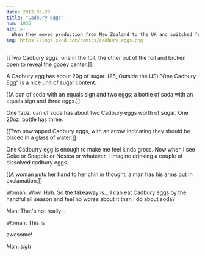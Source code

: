 ```yaml
---
date: 2012-03-28
title: "Cadbury Eggs"
num: 1035
alt: >-
  When they moved production from New Zealand to the UK and switched from the runny white centers to the thick, frosting-like filling, it got way harder to cook them scrambled.
img: https://imgs.xkcd.com/comics/cadbury_eggs.png
---
```

[[Two Cadbury eggs, one in the foil, the other out of the foil and broken open to reveal the gooey center.]]

A Cadbury egg has about 20g of sugar. (25, Outside the US) "One Cadbury Egg" is a nice unit of sugar content.

[[A can of soda with an equals sign and two eggs; a bottle of soda with an equals sign and three eggs.]]

One 12oz. can of soda has about two Cadbury eggs worth of sugar. One 20oz. bottle has three.

[[Two unwrapped Cadbury eggs, with an arrow indicating they should be placed in a glass of water.]]

One Cadburry egg is enough to make me feel kinda gross. Now when I see Coke or Snapple or Nestea or whatever, I imagine drinking a couple of dissolved cadbury eggs.

[[A woman puts her hand to her chin in thought, a man has his arms out in exclamation.]]

Woman: Wow. Huh. So the takeaway is... I can eat Cadbury eggs by the handful all season and feel no worse about it than I do about soda?

Man: That's not really--

Woman: This is 

awesome!

Man: *sigh*

